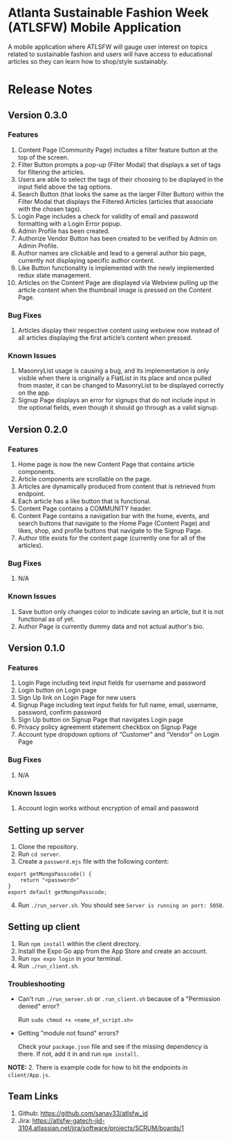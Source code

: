 # Atlanta Sustainable Fashion Week (ATLSFW) Mobile Application
A mobile application where ATLSFW will gauge user interest on topics related to sustainable fashion and users will have access to educational articles so they can learn how to shop/style sustainably.

# Release Notes
## Version 0.3.0
### Features
1. Content Page (Community Page) includes a filter feature button at the top of the screen.
2. Filter Button prompts a pop-up (Filter Modal) that displays a set of tags for filtering the articles.
3. Users are able to select the tags of their choosing to be displayed in the input field above the tag options.
4. Search Button (that looks the same as the larger Filter Button) within the Filter Modal that displays the Filtered Articles (articles that associate with the chosen tags).
5. Login Page includes a check for validity of email and password formatting with a Login Error popup.
6. Admin Profile has been created.
7. Authorize Vendor Button has been created to be verified by Admin on Admin Profile.
8. Author names are clickable and lead to a general author bio page, currently not displaying specific author content.
9. Like Button functionality is implemented with the newly implemented redux state management.
10. Articles on the Content Page are displayed via Webview pulling up the article content when the thumbnail image is pressed on the Content Page.
### Bug Fixes
1. Articles display their respective content using webview now instead of all articles displaying the first article’s content when pressed.
### Known Issues
1. MasonryList usage is causing a bug, and its implementation is only visible when there is originally a FlatList in its place and once pulled from master, it can be changed to MasonryList to be displayed correctly on the app.
2. Signup Page displays an error for signups that do not include input in the optional fields, even though it should go through as a valid signup.


## Version 0.2.0
### Features
1. Home page is now the new Content Page that contains article components.
2. Article components are scrollable on the page.
3. Articles are dynamically produced from content that is retrieved from endpoint.
4. Each article has a like button that is functional.
5. Content Page contains a COMMUNITY header.
6. Content Page contains a navigation bar with the home, events, and search buttons that navigate to the Home Page (Content Page) and likes, shop, and profile buttons that navigate to the Signup Page.
7. Author title exists for the content page (currently one for all of the articles).
### Bug Fixes
1. N/A
### Known Issues
1. Save button only changes color to indicate saving an article, but it is not functional as of yet.
2. Author Page is currently dummy data and not actual author's bio.

## Version 0.1.0
### Features
1. Login Page including text input fields for username and password
2. Login button on Login page
3. Sign Up link on Login Page for new users
4. Signup Page including text input fields for full name, email, username, password, confirm password
5. Sign Up button on Signup Page that navigates Login page
6. Privacy policy agreement statement checkbox on Signup Page
7. Account type dropdown options of “Customer” and “Vendor” on Login Page
### Bug Fixes
1. N/A
### Known Issues
1. Account login works without encryption of email and password

## Setting up server
1. Clone the repository.
2. Run `cd server`.
3. Create a `password.mjs` file with the following content:
```
export getMongoPasscode() {
    return "<password>"
}
export default getMongoPasscode;
```
4. Run `./run_server.sh`. You should see `Server is running on port: 5050`.

## Setting up client
1. Run `npm install` within the client directory.
2. Install the Expo Go app from the App Store and create an account.
3. Run `npx expo login` in your terminal.
4. Run `./run_client.sh`.

### Troubleshooting
* Can't run `./run_server.sh` or `.run_client.sh` because of a "Permission denied" error?

    Run `sudo chmod +x <name_of_script.sh>`

* Getting "module not found" errors?

    Check your `package.json` file and see if the missing dependency is there. If not, add it in and run `npm install`.


**NOTE:**
2. There is example code for how to hit the endpoints in `client/App.js`.

## Team Links
1. Github: https://github.com/sanav33/atlsfw_jd
2. Jira: https://atlsfw-gatech-jid-3104.atlassian.net/jira/software/projects/SCRUM/boards/1  
